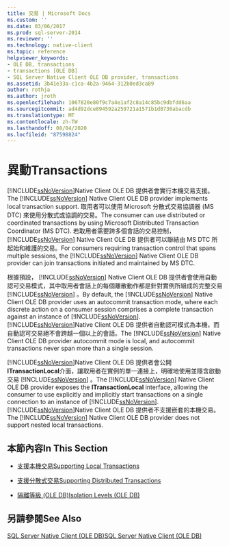 ```yaml
---
title: 交易 | Microsoft Docs
ms.custom: ''
ms.date: 03/06/2017
ms.prod: sql-server-2014
ms.reviewer: ''
ms.technology: native-client
ms.topic: reference
helpviewer_keywords:
- OLE DB, transactions
- transactions [OLE DB]
- SQL Server Native Client OLE DB provider, transactions
ms.assetid: 3b41e33a-c1ca-4b2a-9464-312b0ed3ca89
author: rothja
ms.author: jroth
ms.openlocfilehash: 1067820e80f9c7a4e1af2c8a14c85bc9dbfdd6aa
ms.sourcegitcommit: ad4d92dce894592a259721a1571b1d8736abacdb
ms.translationtype: MT
ms.contentlocale: zh-TW
ms.lasthandoff: 08/04/2020
ms.locfileid: "87598824"
---
```

# <a name="transactions"></a><span data-ttu-id="4c9cc-102">異動</span><span class="sxs-lookup"><span data-stu-id="4c9cc-102">Transactions</span></span>
  <span data-ttu-id="4c9cc-103">[!INCLUDE[ssNoVersion](../../includes/ssnoversion-md.md)]Native Client OLE DB 提供者會實行本機交易支援。</span><span class="sxs-lookup"><span data-stu-id="4c9cc-103">The [!INCLUDE[ssNoVersion](../../includes/ssnoversion-md.md)] Native Client OLE DB provider implements local transaction support.</span></span> <span data-ttu-id="4c9cc-104">取用者可以使用 Microsoft 分散式交易協調器 (MS DTC) 來使用分散式或協調的交易。</span><span class="sxs-lookup"><span data-stu-id="4c9cc-104">The consumer can use distributed or coordinated transactions by using Microsoft Distributed Transaction Coordinator (MS DTC).</span></span> <span data-ttu-id="4c9cc-105">若取用者需要跨多個會話的交易控制， [!INCLUDE[ssNoVersion](../../includes/ssnoversion-md.md)] Native Client OLE DB 提供者可以聯結由 MS DTC 所起始和維護的交易。</span><span class="sxs-lookup"><span data-stu-id="4c9cc-105">For consumers requiring transaction control that spans multiple sessions, the [!INCLUDE[ssNoVersion](../../includes/ssnoversion-md.md)] Native Client OLE DB provider can join transactions initiated and maintained by MS DTC.</span></span>  
  
 <span data-ttu-id="4c9cc-106">根據預設， [!INCLUDE[ssNoVersion](../../includes/ssnoversion-md.md)] Native Client OLE DB 提供者會使用自動認可交易模式，其中取用者會話上的每個離散動作都是針對實例所組成的完整交易 [!INCLUDE[ssNoVersion](../../includes/ssnoversion-md.md)] 。</span><span class="sxs-lookup"><span data-stu-id="4c9cc-106">By default, the [!INCLUDE[ssNoVersion](../../includes/ssnoversion-md.md)] Native Client OLE DB provider uses an autocommit transaction mode, where each discrete action on a consumer session comprises a complete transaction against an instance of [!INCLUDE[ssNoVersion](../../includes/ssnoversion-md.md)].</span></span> <span data-ttu-id="4c9cc-107">[!INCLUDE[ssNoVersion](../../includes/ssnoversion-md.md)]Native Client OLE DB 提供者自動認可模式為本機，而自動認可交易絕不會跨越一個以上的會話。</span><span class="sxs-lookup"><span data-stu-id="4c9cc-107">The [!INCLUDE[ssNoVersion](../../includes/ssnoversion-md.md)] Native Client OLE DB provider autocommit mode is local, and autocommit transactions never span more than a single session.</span></span>  
  
 <span data-ttu-id="4c9cc-108">[!INCLUDE[ssNoVersion](../../includes/ssnoversion-md.md)]Native Client OLE DB 提供者會公開**ITransactionLocal**介面，讓取用者在實例的單一連接上，明確地使用並隱含啟動交易 [!INCLUDE[ssNoVersion](../../includes/ssnoversion-md.md)] 。</span><span class="sxs-lookup"><span data-stu-id="4c9cc-108">The [!INCLUDE[ssNoVersion](../../includes/ssnoversion-md.md)] Native Client OLE DB provider exposes the **ITransactionLocal** interface, allowing the consumer to use explicitly and implicitly start transactions on a single connection to an instance of [!INCLUDE[ssNoVersion](../../includes/ssnoversion-md.md)].</span></span> <span data-ttu-id="4c9cc-109">[!INCLUDE[ssNoVersion](../../includes/ssnoversion-md.md)]Native Client OLE DB 提供者不支援嵌套的本機交易。</span><span class="sxs-lookup"><span data-stu-id="4c9cc-109">The [!INCLUDE[ssNoVersion](../../includes/ssnoversion-md.md)] Native Client OLE DB provider does not support nested local transactions.</span></span>  
  
## <a name="in-this-section"></a><span data-ttu-id="4c9cc-110">本節內容</span><span class="sxs-lookup"><span data-stu-id="4c9cc-110">In This Section</span></span>  
  
-   [<span data-ttu-id="4c9cc-111">支援本機交易</span><span class="sxs-lookup"><span data-stu-id="4c9cc-111">Supporting Local Transactions</span></span>](supporting-local-transactions.md)  
  
-   [<span data-ttu-id="4c9cc-112">支援分散式交易</span><span class="sxs-lookup"><span data-stu-id="4c9cc-112">Supporting Distributed Transactions</span></span>](supporting-distributed-transactions.md)  
  
-   [<span data-ttu-id="4c9cc-113">隔離等級 &#40;OLE DB&#41;</span><span class="sxs-lookup"><span data-stu-id="4c9cc-113">Isolation Levels &#40;OLE DB&#41;</span></span>](isolation-levels-ole-db.md)  
  
## <a name="see-also"></a><span data-ttu-id="4c9cc-114">另請參閱</span><span class="sxs-lookup"><span data-stu-id="4c9cc-114">See Also</span></span>  
 [<span data-ttu-id="4c9cc-115">SQL Server Native Client &#40;OLE DB&#41;</span><span class="sxs-lookup"><span data-stu-id="4c9cc-115">SQL Server Native Client &#40;OLE DB&#41;</span></span>](../native-client/ole-db/sql-server-native-client-ole-db.md)  
  
  

